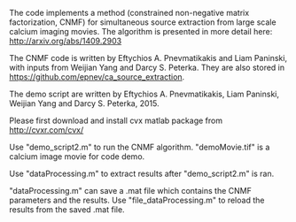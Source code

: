 The code implements a method (constrained non-negative matrix factorization, CNMF) for simultaneous source extraction from large scale calcium imaging movies. The algorithm is presented in more detail here: http://arxiv.org/abs/1409.2903 

The CNMF code is written by Eftychios A. Pnevmatikakis and Liam Paninski, with inputs from Weijian Yang and Darcy S. Peterka. They are also stored in https://github.com/epnev/ca_source_extraction. 

The demo script are written by Eftychios A. Pnevmatikakis, Liam Paninski, Weijian Yang and Darcy S. Peterka, 2015.

Please first download and install cvx matlab package from http://cvxr.com/cvx/

Use "demo_script2.m" to run the CNMF algorithm. "demoMovie.tif" is a calcium image movie for code demo.  

Use "dataProcessing.m" to extract results after "demo_script2.m" is ran. 

"dataProcessing.m" can save a .mat file which contains the CNMF parameters and the results.
Use "file_dataProcessing.m" to reload the results from the saved .mat file.
